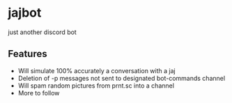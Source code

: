 # jajbot
just another discord bot

## Features
- Will simulate 100% accurately a conversation with a jaj
- Deletion of -p messages not sent to designated bot-commands channel
- Will spam random pictures from prnt.sc into a channel
- More to follow
